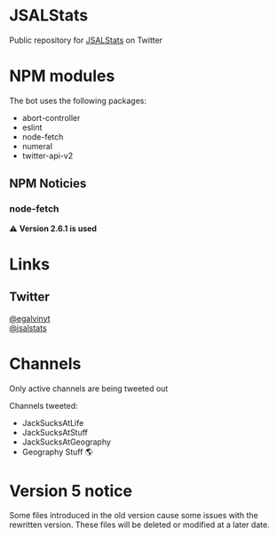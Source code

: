 # JSALStats
Public repository for [JSALStats](https://twitter.com/jsalstats) on Twitter

# NPM modules
The bot uses the following packages:
- abort-controller
- eslint
- node-fetch
- numeral
- twitter-api-v2

## NPM Noticies
### node-fetch  
&#x26A0; **Version 2.6.1 is used**  

# Links
## Twitter
[@egalvinyt](https://wwww.twitter.com/egalvinyt)  
[@jsalstats](https://twitter.com/jsalstats)  

# Channels
Only active channels are being tweeted out

Channels tweeted:
- JackSucksAtLife
- JackSucksAtStuff
- JackSucksAtGeography
- Geography Stuff 🌎

# Version 5 notice
Some files introduced in the old version cause some issues with the rewritten version.
These files will be deleted or modified at a later date.
